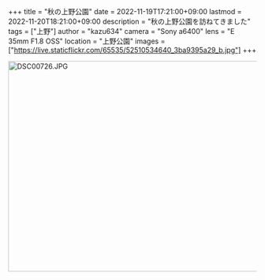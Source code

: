 +++
title = "秋の上野公園"
date = 2022-11-19T17:21:00+09:00
lastmod = 2022-11-20T18:21:00+09:00
description = "秋の上野公園を訪ねてきました"
tags = ["上野"]
author = "kazu634"
camera = "Sony a6400"
lens = "E 35mm F1.8 OSS"
location = "上野公園"
images = ["https://live.staticflickr.com/65535/52510534640_3ba9395a29_b.jpg"]
+++

<img src="https://live.staticflickr.com/65535/52510321594_edcbd751c4_z.jpg" width="640" height="427" alt="DSC00726.JPG">

